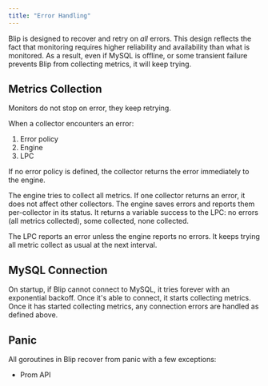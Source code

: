 ```yaml
---
title: "Error Handling"
---
```


Blip is designed to recover and retry on _all_ errors.
This design reflects the fact that monitoring requires higher reliability and availability than what is monitored.
As a result, even if MySQL is offline, or some transient failure prevents Blip from collecting metrics, it will keep trying.

## Metrics Collection

Monitors do not stop on error, they keep retrying.

When a collector encounters an error:

1. Error policy
2. Engine
3. LPC

If no error policy is defined, the collector returns the error immediately to the engine.

The engine tries to collect all metrics.
If one collector returns an error, it does not affect other collectors.
The engine saves errors and reports them per-collector in its status.
It returns a variable success to the LPC: no errors (all metrics collected), some collected, none collected.

The LPC reports an error unless the engine reports no errors.
It keeps trying all metric collect as usual at the next interval.

## MySQL Connection

On startup, if Blip cannot connect to MySQL, it tries forever with an exponential backoff.
Once it's able to connect, it starts collecting metrics.
Once it has started collecting metrics, any connection errors are handled as defined above.

## Panic

All goroutines in Blip recover from panic with a few exceptions:

* Prom API
